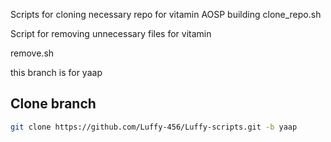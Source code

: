 Scripts for cloning necessary repo for vitamin AOSP building
clone_repo.sh


Script for removing unnecessary files for vitamin

remove.sh 

this branch is for yaap

Clone branch 
---------------
```bash
git clone https://github.com/Luffy-456/Luffy-scripts.git -b yaap
```